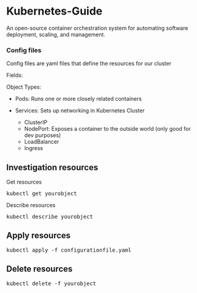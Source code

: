 # Kubernetes-Guide
An open-source container orchestration system for automating software deployment, scaling, and management.

### Config files
Config files are yaml files that define the resources for our cluster

Fields:

Object Types:
- Pods: Runs one or more closely related containers

- Services: Sets up networking in Kubernetes Cluster
    - ClusterIP
    - NodePort: Exposes a container to the outside world (only good for dev purposes)
    - LoadBalancer
    - Ingress
 
## Investigation resources

Get resources 
<pre>kubectl get yourobject</pre>

Describe resources
<pre>kubectl describe yourobject</pre>

## Apply resources

<pre>kubectl apply -f configurationfile.yaml</pre>

## Delete resources
<pre>kubectl delete -f yourobject</pre>
